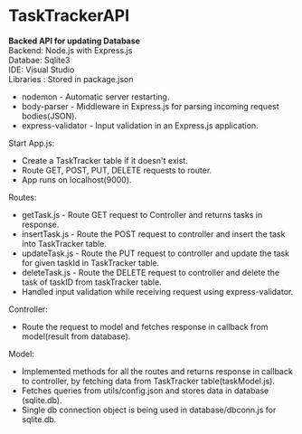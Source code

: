 # TaskTrackerAPI
****Backed API for updating Database****
 <br />
Backend: Node.js with Express.js <br />
Databae: Sqlite3 <br />
IDE: Visual Studio <br />
Libraries : Stored in package.json <br />
  * nodemon - Automatic server restarting.  <br />
  * body-parser - Middleware in Express.js for parsing incoming request bodies(JSON). <br />
  * express-validator - Input validation in an Express.js application. <br />

 Start App.js:
  * Create a TaskTracker table if it doesn't exist.
  * Route GET, POST, PUT, DELETE requests to router.
  * App runs on localhost(9000).

 Routes:
  * getTask.js - Route GET request to Controller and returns tasks in response.
  * insertTask.js - Route the POST request to controller and insert the task into TaskTracker table.
  * updateTask.js - Route the PUT request to controller and update the task for given taskId in TaskTracker table.
  * deleteTask.js - Route the DELETE request to controller and delete the task of taskID from taskTracker table.
  * Handled input validation while receiving request using express-validator.

Controller:
 * Route the request to model and fetches response in callback from model(result from database).

Model:
 * Implemented methods for all the routes and returns response in callback to controller, by fetching data from TaskTracker table(taskModel.js).
 * Fetches queries from utils/config.json and stores data in database (sqlite.db).
 * Single db connection object is being used in database/dbconn.js for sqlite.db.

